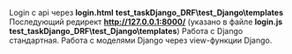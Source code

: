 Login с api через __login.html__ **test_taskDjango_DRF\test_Django\templates**
Последующий редирект **http://127.0.0.1:8000/** (указано в файле __login.js__ **test_taskDjango_DRF\test_Django\templates**)
Работа с Django стандартная.
Работа с моделями Django через view-функции Django.